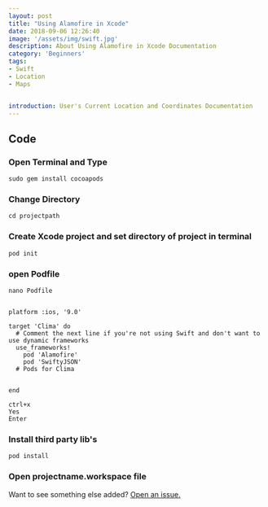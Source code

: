 ```yaml
---
layout: post
title: "Using Alamofire in Xcode"
date: 2018-09-06 12:26:40
image: '/assets/img/swift.jpg'
description: About Using Alamofire in Xcode Documentation
category: 'Beginners'
tags:
- Swift
- Location
- Maps


introduction: User's Current Location and Coordinates Documentation
---
```



## Code

### Open Terminal and Type 
```
sudo gem install cocoapods
```
### Change Directory 
```
cd projectpath
```

### Create Xcode project and set directory of project in terminal
```
pod init
```
### open Podfile
```
nano Podfile
```
```

platform :ios, '9.0'

target 'Clima' do
  # Comment the next line if you're not using Swift and don't want to use dynamic frameworks
  use_frameworks!
    pod 'Alamofire'
    pod 'SwiftyJSON'
  # Pods for Clima
 

end
```
```
ctrl+x
Yes
Enter
```

### Install third party lib's
```
pod install
```

### Open projectname.workspace file

Want to see something else added? <a href="https://yugn27.github.io/contact/">Open an issue.</a>
